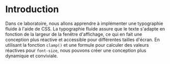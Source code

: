 # Introduction

Dans ce laboratoire, nous allons apprendre à implémenter une typographie fluide à l'aide de CSS. La typographie fluide assure que le texte s'adapte en fonction de la largeur de la fenêtre d'affichage, ce qui en fait une conception plus réactive et accessible pour différentes tailles d'écran. En utilisant la fonction `clamp()` et une formule pour calculer des valeurs réactives pour `font-size`, nous pouvons créer une conception plus dynamique et conviviale.
